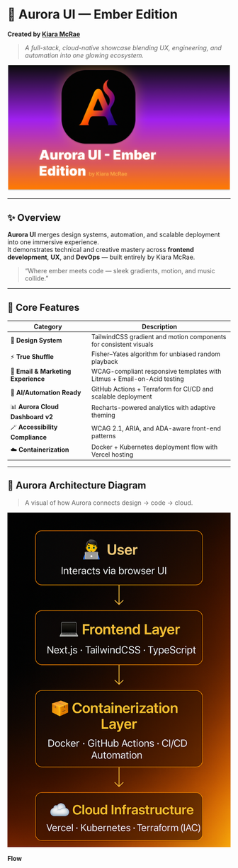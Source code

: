 # 🌌 Aurora UI — Ember Edition  
**Created by [Kiara McRae](https://www.linkedin.com/in/kiara-mcraetopperformer)**  
> _A full-stack, cloud-native showcase blending UX, engineering, and automation into one glowing ecosystem._

![Aurora Banner](public/aurora-preview.png)

---

## ✨ Overview
**Aurora UI** merges design systems, automation, and scalable deployment into one immersive experience.  
It demonstrates technical and creative mastery across **frontend development**, **UX**, and **DevOps** — built entirely by Kiara McRae.

> “Where ember meets code — sleek gradients, motion, and music collide.”

---

## 🧩 Core Features

| Category | Description |
|-----------|-------------|
| 🎨 **Design System** | TailwindCSS gradient and motion components for consistent visuals |
| ⚡ **True Shuffle** | Fisher–Yates algorithm for unbiased random playback |
| 💌 **Email & Marketing Experience** | WCAG-compliant responsive templates with Litmus + Email-on-Acid testing |
| 🧠 **AI/Automation Ready** | GitHub Actions + Terraform for CI/CD and scalable deployment |
| 📊 **Aurora Cloud Dashboard v2** | Recharts-powered analytics with adaptive theming |
| 🪄 **Accessibility Compliance** | WCAG 2.1, ARIA, and ADA-aware front-end patterns |
| ☁️ **Containerization** | Docker + Kubernetes deployment flow with Vercel hosting |

---

## 🧠 Aurora Architecture Diagram

> A visual of how Aurora connects design → code → cloud.

![Aurora Architecture Diagram](public/aurora-architecture.png)

**Flow**
